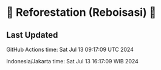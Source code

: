 
# 🌳 Reforestation (Reboisasi) 🌲

## Last Updated

GitHub Actions time: Sat Jul 13 09:17:09 UTC 2024

Indonesia/Jakarta time: Sat Jul 13 16:17:09 WIB 2024
